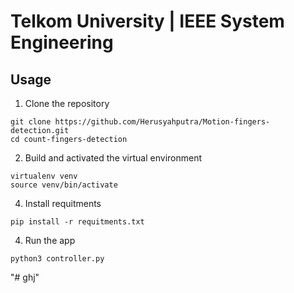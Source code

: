 # Telkom University | IEEE System Engineering


[//]: # (## Screenshots)

[//]: # ()
[//]: # (![]&#40;src/img1.png&#41;)

## Usage
1. Clone the repository
```shell
git clone https://github.com/Herusyahputra/Motion-fingers-detection.git 
cd count-fingers-detection
```
2. Build and activated the virtual environment
```shell
virtualenv venv
source venv/bin/activate
```
4. Install requitments
```shell
pip install -r requitments.txt 
```
4. Run the app
```shell
python3 controller.py 
```
"# ghj" 
